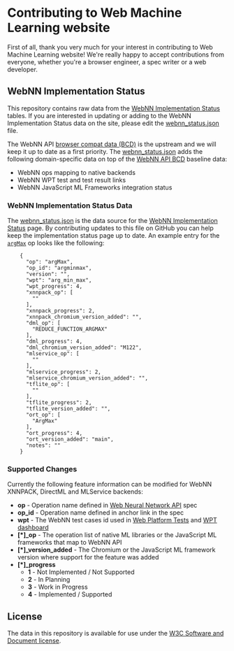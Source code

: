 # Contributing to Web Machine Learning website

First of all, thank you very much for your interest in contributing to Web Machine Learning website! We're really happy to accept contributions from everyone, whether you're a browser engineer, a spec writer or a web developer.

## WebNN Implementation Status

This repository contains raw data from the [WebNN Implementation Status](https://webmachinelearning.github.io/webnn-status/) tables. If you are interested in updating or adding to the WebNN Implementation Status data on the site, please edit the [webnn_status.json](./assets/json/webnn_status.json) file.

The WebNN API [browser compat data (BCD)](https://github.com/search?q=repo%3Amdn%2Fbrowser-compat-data+webnn&type=code) is the upstream and we will keep it up to date as a first priority. The [webnn_status.json](./assets/json/webnn_status.json) adds the following domain-specific data on top of the [WebNN API BCD](https://github.com/search?q=repo%3Amdn%2Fbrowser-compat-data+webnn&type=code) baseline data:

- WebNN ops mapping to native backends
- WebNN WPT test and test result links
- WebNN JavaScript ML Frameworks integration status

### WebNN Implementation Status Data

The [webnn_status.json](./assets/json/webnn_status.json) is the data source for the [WebNN Implementation Status](https://webmachinelearning.github.io/webnn-status/) page. By contributing updates to this file on GitHub you can help keep the implementation status page up to date. An example entry for the [`argMax`](https://www.w3.org/TR/webnn/#dom-mlgraphbuilder-argmax) op looks like the following:

```
    {
      "op": "argMax",
      "op_id": "argminmax",
      "version": "",
      "wpt": "arg_min_max",
      "wpt_progress": 4,
      "xnnpack_op": [
        ""
      ],
      "xnnpack_progress": 2,
      "xnnpack_chromium_version_added": "",
      "dml_op": [
        "REDUCE_FUNCTION_ARGMAX"
      ],
      "dml_progress": 4,
      "dml_chromium_version_added": "M122",
      "mlservice_op": [
        ""
      ],
      "mlservice_progress": 2,
      "mlservice_chromium_version_added": "",
      "tflite_op": [
        ""
      ],
      "tflite_progress": 2,
      "tflite_version_added": "",
      "ort_op": [
        "ArgMax"
      ],
      "ort_progress": 4,
      "ort_version_added": "main",
      "notes": ""
    }
```    

### Supported Changes

Currently the following feature information can be modified for WebNN XNNPACK, DirectML and MLService backends:

* **op** - Operation name defined in [Web Neural Network API](https://www.w3.org/TR/webnn/) spec
* **op_id** - Operation name defined in anchor link in the spec
* **wpt** - The WebNN test cases id used in [Web Platform Tests](https://github.com/web-platform-tests/wpt/tree/master/webnn) and [WPT dashboard](https://wpt.fyi/)
* **[*]_op** - The operation list of native ML libraries or the JavaScript ML frameworks that map to WebNN API
* **[*]_version_added** - The Chromium or the JavaScript ML framework version where support for the feature was added
* **[*]_progress**
    * **1** - Not Implemented / Not Supported
    * **2** - In Planning
    * **3** - Work in Progress
    * **4** - Implemented / Supported

## License

The data in this repository is available for use under the [W3C Software and Document license](https://www.w3.org/Consortium/Legal/copyright-software).